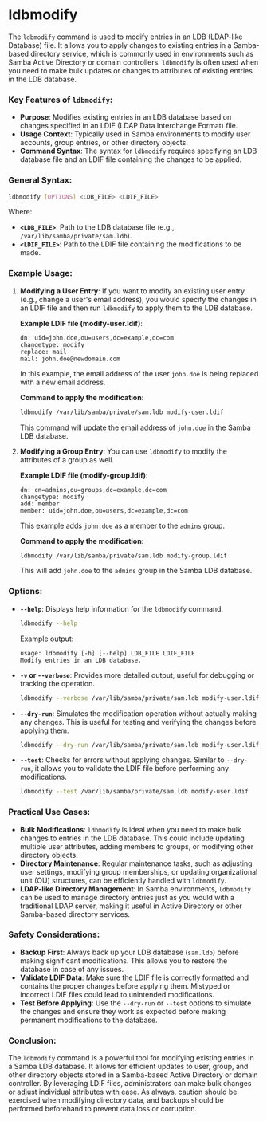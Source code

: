 # ldbmodify

The `ldbmodify` command is used to modify entries in an LDB (LDAP-like Database) file. It allows you to apply changes to existing entries in a Samba-based directory service, which is commonly used in environments such as Samba Active Directory or domain controllers. `ldbmodify` is often used when you need to make bulk updates or changes to attributes of existing entries in the LDB database.

### Key Features of `ldbmodify`:
- **Purpose**: Modifies existing entries in an LDB database based on changes specified in an LDIF (LDAP Data Interchange Format) file.
- **Usage Context**: Typically used in Samba environments to modify user accounts, group entries, or other directory objects.
- **Command Syntax**: The syntax for `ldbmodify` requires specifying an LDB database file and an LDIF file containing the changes to be applied.

### General Syntax:
```bash
ldbmodify [OPTIONS] <LDB_FILE> <LDIF_FILE>
```
Where:
- **`<LDB_FILE>`**: Path to the LDB database file (e.g., `/var/lib/samba/private/sam.ldb`).
- **`<LDIF_FILE>`**: Path to the LDIF file containing the modifications to be made.

### Example Usage:

1. **Modifying a User Entry**:
   If you want to modify an existing user entry (e.g., change a user's email address), you would specify the changes in an LDIF file and then run `ldbmodify` to apply them to the LDB database.

   **Example LDIF file (modify-user.ldif)**:
   ```ldif
   dn: uid=john.doe,ou=users,dc=example,dc=com
   changetype: modify
   replace: mail
   mail: john.doe@newdomain.com
   ```

   In this example, the email address of the user `john.doe` is being replaced with a new email address.

   **Command to apply the modification**:
   ```bash
   ldbmodify /var/lib/samba/private/sam.ldb modify-user.ldif
   ```

   This command will update the email address of `john.doe` in the Samba LDB database.

2. **Modifying a Group Entry**:
   You can use `ldbmodify` to modify the attributes of a group as well.

   **Example LDIF file (modify-group.ldif)**:
   ```ldif
   dn: cn=admins,ou=groups,dc=example,dc=com
   changetype: modify
   add: member
   member: uid=john.doe,ou=users,dc=example,dc=com
   ```

   This example adds `john.doe` as a member to the `admins` group.

   **Command to apply the modification**:
   ```bash
   ldbmodify /var/lib/samba/private/sam.ldb modify-group.ldif
   ```

   This will add `john.doe` to the `admins` group in the Samba LDB database.

### Options:

- **`--help`**: Displays help information for the `ldbmodify` command.
   ```bash
   ldbmodify --help
   ```

   Example output:
   ```
   usage: ldbmodify [-h] [--help] LDB_FILE LDIF_FILE
   Modify entries in an LDB database.
   ```

- **`-v` or `--verbose`**: Provides more detailed output, useful for debugging or tracking the operation.
   ```bash
   ldbmodify --verbose /var/lib/samba/private/sam.ldb modify-user.ldif
   ```

- **`--dry-run`**: Simulates the modification operation without actually making any changes. This is useful for testing and verifying the changes before applying them.
   ```bash
   ldbmodify --dry-run /var/lib/samba/private/sam.ldb modify-user.ldif
   ```

- **`--test`**: Checks for errors without applying changes. Similar to `--dry-run`, it allows you to validate the LDIF file before performing any modifications.
   ```bash
   ldbmodify --test /var/lib/samba/private/sam.ldb modify-user.ldif
   ```

### Practical Use Cases:

- **Bulk Modifications**: `ldbmodify` is ideal when you need to make bulk changes to entries in the LDB database. This could include updating multiple user attributes, adding members to groups, or modifying other directory objects.
- **Directory Maintenance**: Regular maintenance tasks, such as adjusting user settings, modifying group memberships, or updating organizational unit (OU) structures, can be efficiently handled with `ldbmodify`.
- **LDAP-like Directory Management**: In Samba environments, `ldbmodify` can be used to manage directory entries just as you would with a traditional LDAP server, making it useful in Active Directory or other Samba-based directory services.

### Safety Considerations:
- **Backup First**: Always back up your LDB database (`sam.ldb`) before making significant modifications. This allows you to restore the database in case of any issues.
- **Validate LDIF Data**: Make sure the LDIF file is correctly formatted and contains the proper changes before applying them. Mistyped or incorrect LDIF files could lead to unintended modifications.
- **Test Before Applying**: Use the `--dry-run` or `--test` options to simulate the changes and ensure they work as expected before making permanent modifications to the database.

### Conclusion:
The `ldbmodify` command is a powerful tool for modifying existing entries in a Samba LDB database. It allows for efficient updates to user, group, and other directory objects stored in a Samba-based Active Directory or domain controller. By leveraging LDIF files, administrators can make bulk changes or adjust individual attributes with ease. As always, caution should be exercised when modifying directory data, and backups should be performed beforehand to prevent data loss or corruption.
